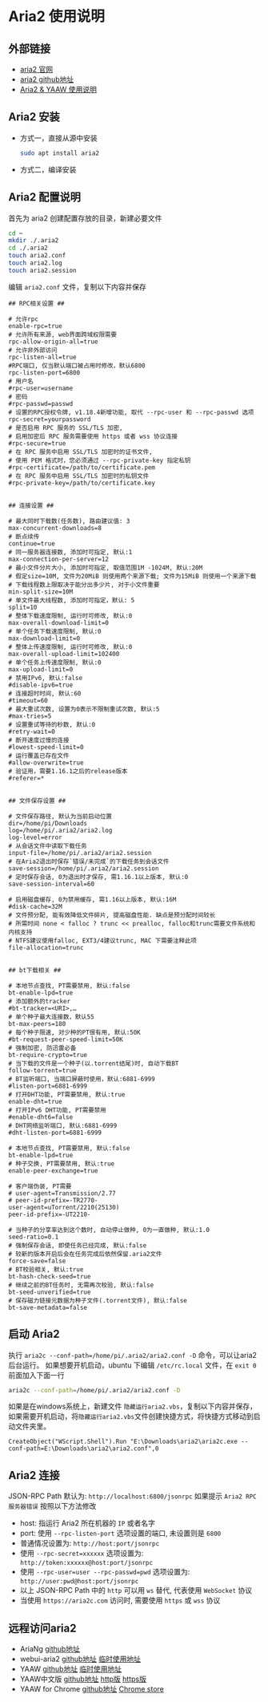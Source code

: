 # Aria2 使用说明

## 外部链接
- [aria2 官网](https://aria2.github.io/)
- [aria2 github地址](https://github.com/aria2/aria2)
- [Aria2 & YAAW 使用说明](https://aria2c.com/usage.html)

## Aria2 安装
- 方式一，直接从源中安装
  ```bash
  sudo apt install aria2
  ```
- 方式二，编译安装

## Aria2 配置说明
首先为 aria2 创建配置存放的目录，新建必要文件
```bash
cd ~
mkdir ./.aria2
cd ./.aria2
touch aria2.conf
touch aria2.log
touch aria2.session
```
编辑 `aria2.conf` 文件，复制以下内容并保存
```nginx
## RPC相关设置 ##

# 允许rpc
enable-rpc=true
# 允许所有来源, web界面跨域权限需要
rpc-allow-origin-all=true
# 允许非外部访问
rpc-listen-all=true
#RPC端口, 仅当默认端口被占用时修改，默认6800
rpc-listen-port=6800
# 用户名
#rpc-user=username
# 密码
#rpc-passwd=passwd
# 设置的RPC授权令牌, v1.18.4新增功能, 取代 --rpc-user 和 --rpc-passwd 选项
rpc-secret=yourpassword
# 是否启用 RPC 服务的 SSL/TLS 加密,
# 启用加密后 RPC 服务需要使用 https 或者 wss 协议连接
#rpc-secure=true
# 在 RPC 服务中启用 SSL/TLS 加密时的证书文件,
# 使用 PEM 格式时，您必须通过 --rpc-private-key 指定私钥
#rpc-certificate=/path/to/certificate.pem
# 在 RPC 服务中启用 SSL/TLS 加密时的私钥文件
#rpc-private-key=/path/to/certificate.key


## 连接设置 ##

# 最大同时下载数(任务数), 路由建议值: 3
max-concurrent-downloads=8
# 断点续传
continue=true
# 同一服务器连接数, 添加时可指定, 默认:1
max-connection-per-server=12
# 最小文件分片大小, 添加时可指定, 取值范围1M -1024M, 默认:20M
# 假定size=10M, 文件为20MiB 则使用两个来源下载; 文件为15MiB 则使用一个来源下载
# 下载线程数上限取决于能分出多少片, 对于小文件重要
min-split-size=10M
# 单文件最大线程数, 添加时可指定，默认: 5
split=10
# 整体下载速度限制, 运行时可修改, 默认:0
max-overall-download-limit=0
# 单个任务下载速度限制, 默认:0
max-download-limit=0
# 整体上传速度限制, 运行时可修改, 默认:0
max-overall-upload-limit=102400
# 单个任务上传速度限制, 默认:0
max-upload-limit=0
# 禁用IPv6, 默认:false
#disable-ipv6=true
# 连接超时时间, 默认:60
#timeout=60
# 最大重试次数, 设置为0表示不限制重试次数, 默认:5
#max-tries=5
# 设置重试等待的秒数, 默认:0
#retry-wait=0
# 断开速度过慢的连接
#lowest-speed-limit=0
# 运行覆盖已存在文件
#allow-overwrite=true
# 验证用，需要1.16.1之后的release版本
#referer=*


## 文件保存设置 ##

# 文件保存路径, 默认为当前启动位置
dir=/home/pi/Downloads
log=/home/pi/.aria2/aria2.log
log-level=error
# 从会话文件中读取下载任务
input-file=/home/pi/.aria2/aria2.session
# 在Aria2退出时保存`错误/未完成`的下载任务到会话文件
save-session=/home/pi/.aria2/aria2.session
# 定时保存会话, 0为退出时才保存, 需1.16.1以上版本, 默认:0
save-session-interval=60

# 启用磁盘缓存, 0为禁用缓存, 需1.16以上版本, 默认:16M
#disk-cache=32M
# 文件预分配, 能有效降低文件碎片, 提高磁盘性能. 缺点是预分配时间较长
# 所需时间 none < falloc ? trunc << prealloc, falloc和trunc需要文件系统和内核支持
# NTFS建议使用falloc, EXT3/4建议trunc, MAC 下需要注释此项
file-allocation=trunc


## bt下载相关 ##

# 本地节点查找, PT需要禁用, 默认:false
bt-enable-lpd=true
# 添加额外的tracker
#bt-tracker=<URI>,…
# 单个种子最大连接数，默认55
bt-max-peers=180
# 每个种子限速, 对少种的PT很有用, 默认:50K
#bt-request-peer-speed-limit=50K
# 强制加密, 防迅雷必备
bt-require-crypto=true
# 当下载的文件是一个种子(以.torrent结尾)时, 自动下载BT
follow-torrent=true
# BT监听端口, 当端口屏蔽时使用，默认:6881-6999
#listen-port=6881-6999
# 打开DHT功能, PT需要禁用, 默认:true
enable-dht=true
# 打开IPv6 DHT功能, PT需要禁用
#enable-dht6=false
# DHT网络监听端口, 默认:6881-6999
#dht-listen-port=6881-6999

# 本地节点查找, PT需要禁用, 默认:false
bt-enable-lpd=true
# 种子交换, PT需要禁用, 默认:true
enable-peer-exchange=true

# 客户端伪装, PT需要
# user-agent=Transmission/2.77
# peer-id-prefix=-TR2770-
user-agent=uTorrent/2210(25130)
peer-id-prefix=-UT2210-

# 当种子的分享率达到这个数时, 自动停止做种, 0为一直做种, 默认:1.0
seed-ratio=0.1
# 强制保存会话, 即使任务已经完成, 默认:false
# 较新的版本开启后会在任务完成后依然保留.aria2文件
force-save=false
# BT校验相关, 默认:true
bt-hash-check-seed=true
# 继续之前的BT任务时, 无需再次校验, 默认:false
bt-seed-unverified=true
# 保存磁力链接元数据为种子文件(.torrent文件), 默认:false
bt-save-metadata=false
```

## 启动 Aria2
执行 `aria2c --conf-path=/home/pi/.aria2/aria2.conf -D` 命令，可以让aria2后台运行。
如果想要开机启动，ubuntu 下编辑 `/etc/rc.local` 文件，在 `exit 0` 前面加入下面一行
```bash
aria2c --conf-path=/home/pi/.aria2/aria2.conf -D
```
如果是在windows系统上，新建文件 `隐藏运行aria2.vbs`，复制以下内容并保存，如果需要开机启动，将`隐藏运行aria2.vbs`文件创建快捷方式，将快捷方式移动到启动文件夹里。
```vbs
CreateObject("WScript.Shell").Run "E:\Downloads\aria2\aria2c.exe --conf-path=E:\Downloads\aria2\aria2.conf",0
```

## Aria2 连接
JSON-RPC Path 默认为: `http://localhost:6800/jsonrpc`
如果提示 `Aria2 RPC 服务器错误` 按照以下方法修改
- host: 指运行 Aria2 所在机器的 `IP` 或者名字
- port: 使用 `--rpc-listen-port` 选项设置的端口, 未设置则是 `6800`
- 普通情况设置为: `http://host:port/jsonrpc`
- 使用 `--rpc-secret=xxxxxx` 选项设置为: `http://token:xxxxxx@host:port/jsonrpc`
- 使用 `--rpc-user=user --rpc-passwd=pwd` 选项设置为: `http://user:pwd@host:port/jsonrpc`
- 以上 JSON-RPC Path 中的 `http` 可以用 `ws` 替代, 代表使用 `WebSocket` 协议
- 当使用 `https://aria2c.com` 访问时, 需要使用 `https` 或 `wss` 协议

## 远程访问aria2
- AriaNg [github地址](https://github.com/mayswind/AriaNg)
- webui-aria2 [github地址](https://github.com/ziahamza/webui-aria2) [临时使用地址](https://ziahamza.github.io/webui-aria2/)
- YAAW [github地址](https://github.com/binux/yaaw) [临时使用地址](http://binux.github.io/yaaw/demo/)
- YAAW中文版 [github地址](https://github.com/aa65535/yaaw-zh-hans) [http版](http://aria2c.com/)    [https版](https://aria2c.com/)
- YAAW for Chrome [github地址](https://github.com/acgotaku/YAAW-for-Chrome) [Chrome store](https://chrome.google.com/webstore/detail/yaaw-for-chrome/dennnbdlpgjgbcjfgaohdahloollfgoc)
